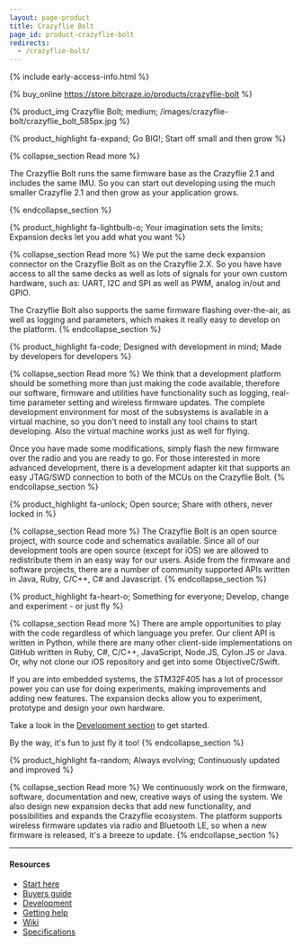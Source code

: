 ```yaml
---
layout: page-product
title: Crazyflie Bolt
page_id: product-crazyflie-bolt
redirects:
  - /crazyflie-bolt/
---
```


{% include early-access-info.html %}

{% buy_online https://store.bitcraze.io/products/crazyflie-bolt %}

{% product_img Crazyflie Bolt; medium;
/images/crazyflie-bolt/crazyflie_bolt_585px.jpg
%}

{% product_highlight
fa-expand;
Go BIG!;
Start off small and then grow
%}

{% collapse_section Read more %}

The Crazyflie Bolt runs the same firmware base as the Crazyflie 2.1 and includes the same IMU. So you can start out
developing using the much smaller Crazyflie 2.1 and then grow as your application grows.

{% endcollapse_section %}


{% product_highlight
fa-lightbulb-o;
Your imagination sets the limits;
Expansion decks let you add what you want
%}

{% collapse_section Read more %}
We put the same deck expansion connector on the Crazyflie Bolt as on the Crazyflie 2.X. So you have have access to all the same decks
as well as lots of signals for your own custom hardware, such as: UART, I2C and SPI as well as PWM, analog in/out and GPIO.

The Crazyflie Bolt also supports the same firmware flashing over-the-air, as well as logging and parameters, which makes it really easy
to develop on the platform.
{% endcollapse_section %}

{% product_highlight
fa-code;
Designed with development in mind;
Made by developers for developers
%}

{% collapse_section Read more %}
We think that a development platform should be something more than
just making the code available, therefore our software, firmware
and utilities have functionality such as logging, real-time parameter setting and
wireless firmware updates. The complete development environment for
most of the subsystems is available in a virtual machine, so you
don't need to install any tool chains to start developing. Also the
virtual machine works just as well for flying.

Once you have made some modifications, simply flash the new firmware
over the radio and you are ready to go.
For those interested in more advanced development, there is a
development adapter kit that supports an easy JTAG/SWD connection to
both of the MCUs on the Crazyflie Bolt.
{% endcollapse_section %}


{% product_highlight
fa-unlock;
Open source;
Share with others, never locked in
%}

{% collapse_section Read more %}
The Crazyflie Bolt is an open source project, with source code and
schematics available.
Since all of our development tools are open source (except for iOS) we are
allowed to redistribute them in an easy way for our users. Aside from the
firmware and software projects, there are a number of community
supported APIs written in Java, Ruby, C/C++, C# and Javascript.
{% endcollapse_section %}


{% product_highlight
fa-heart-o;
Something for everyone;
Develop, change and experiment - or just fly
%}

{% collapse_section Read more %}
There are ample opportunities to play with the code regardless of which language you prefer.
Our client API is written in Python, while there are many other client-side implementations on GitHub written
in Ruby, C#, C/C++, JavaScript, Node.JS, Cylon.JS or Java.
Or, why not clone our iOS repository and get into some ObjectiveC/Swift.

If you are into embedded systems, the STM32F405 has a lot of processor power you can use for doing experiments, making improvements and adding new features. The expansion decks allow you to experiment, prototype and design your own hardware.

Take a look in the [Development section](/development/development-overview/) to get started.

By the way, it's fun to just fly it too!
{% endcollapse_section %}


{% product_highlight
fa-random;
Always evolving;
Continuously updated and improved
%}

{% collapse_section Read more %}
We continuously work on the firmware, software, documentation and new, creative ways of using
the system. We also design new expansion decks that add new functionality,
and possibilities and expands the Crazyflie ecosystem.
The platform supports wireless firmware
updates via radio and Bluetooth LE, so when a new firmware is released,
it's a breeze to update.
{% endcollapse_section %}

---

#### Resources

- [Start here](/tutorials/start/)
- [Buyers guide](/buy/buyers-guide/)
- [Development](/development/development-overview/)
- [Getting help](/support/getting-help/)
- [Wiki](https://wiki.bitcraze.io/projects:bolt:index)
- [Specifications](https://store.bitcraze.io/products/crazyflie-bolt)
